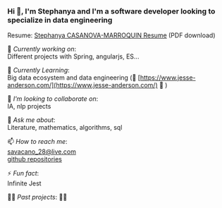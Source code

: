 
### Hi 👋, I'm Stephanya and I'm a software developer looking to specialize in data engineering <br>
 
Resume:  [Stephanya CASANOVA-MARROQUIN Resume](https://github.com/savacano28/savacano28.github.io/blob/main/CASANOVA-resume.pdf) (PDF download)
 
🔭 *Currently working on*: <br>
Different projects with Spring, angularjs, ES... 
 
🌱 *Currently Learning*: <br>
Big data ecosystem and data engineering (👀 [https://www.jesse-anderson.com/](https://www.jesse-anderson.com/) 👀 ) <br>

👯 *I'm looking to collaborate on*: <br> 
IA, nlp projects

💬 *Ask me about*: <br>
Literature, mathematics, algorithms, sql <br>

📫 *How to reach me*: <br>
savacano_28@live.com  
[github repositories](https://github.com/savacano28) 

⚡ *Fun fact*: <br>
Infinite Jest

🌼🌼 *Past projects*: 🌼🌼 <br>

